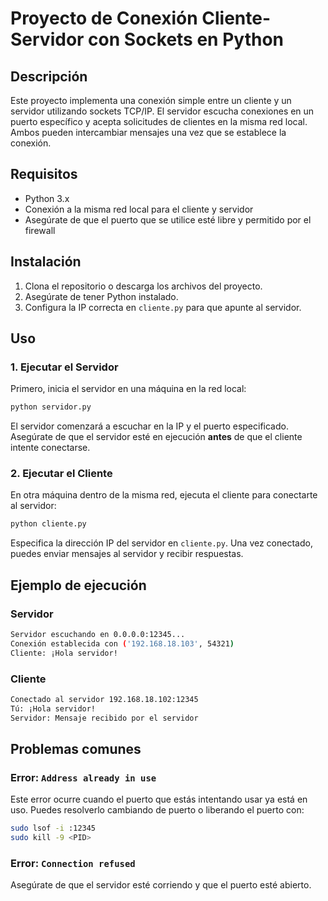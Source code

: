 
# Proyecto de Conexión Cliente-Servidor con Sockets en Python

## Descripción
Este proyecto implementa una conexión simple entre un cliente y un servidor utilizando sockets TCP/IP. El servidor escucha conexiones en un puerto específico y acepta solicitudes de clientes en la misma red local. Ambos pueden intercambiar mensajes una vez que se establece la conexión.

## Requisitos
- Python 3.x
- Conexión a la misma red local para el cliente y servidor
- Asegúrate de que el puerto que se utilice esté libre y permitido por el firewall

## Instalación
1. Clona el repositorio o descarga los archivos del proyecto.
2. Asegúrate de tener Python instalado.
3. Configura la IP correcta en `cliente.py` para que apunte al servidor.

## Uso

### 1. Ejecutar el Servidor
Primero, inicia el servidor en una máquina en la red local:

```bash
python servidor.py
```

El servidor comenzará a escuchar en la IP y el puerto especificado. Asegúrate de que el servidor esté en ejecución **antes** de que el cliente intente conectarse.

### 2. Ejecutar el Cliente
En otra máquina dentro de la misma red, ejecuta el cliente para conectarte al servidor:

```bash
python cliente.py
```

Especifica la dirección IP del servidor en `cliente.py`. Una vez conectado, puedes enviar mensajes al servidor y recibir respuestas.

## Ejemplo de ejecución

### Servidor
```bash
Servidor escuchando en 0.0.0.0:12345...
Conexión establecida con ('192.168.18.103', 54321)
Cliente: ¡Hola servidor!
```

### Cliente
```bash
Conectado al servidor 192.168.18.102:12345
Tú: ¡Hola servidor!
Servidor: Mensaje recibido por el servidor
```

## Problemas comunes
### Error: `Address already in use`
Este error ocurre cuando el puerto que estás intentando usar ya está en uso. Puedes resolverlo cambiando de puerto o liberando el puerto con:

```bash
sudo lsof -i :12345
sudo kill -9 <PID>
```

### Error: `Connection refused`
Asegúrate de que el servidor esté corriendo y que el puerto esté abierto.